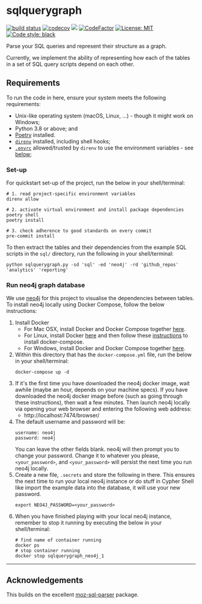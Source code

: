 # sqlquerygraph
[![build status](https://github.com/avisionh/sqlquerygraph/workflows/pytesting/badge.svg)](https://github.com/avisionh/sqlqueryraph/actions)
[![codecov](https://codecov.io/gh/avisionh/sqlquerygraph/branch/main/graph/badge.svg?token=8TD296ECEE)](https://codecov.io/gh/avisionh/sqlquerygraph)
[![](https://img.shields.io/badge/python-3.8%2B-blue.svg)](https://www.python.org/downloads/)
[![CodeFactor](https://www.codefactor.io/repository/github/avisionh/sqlquerygraph/badge)](https://www.codefactor.io/repository/github/avisionh/sqlquerygraph)
[![License: MIT](https://img.shields.io/badge/License-MIT-informational.svg)](https://opensource.org/licenses/MIT)
[![Code style: black](https://img.shields.io/badge/code%20style-black-000000.svg)](https://github.com/psf/black)

Parse your SQL queries and represent their structure as a graph.

Currently, we implement the ability of representing how each of the tables in a set of SQL query scripts depend on each other.

## Requirements
To run the code in here, ensure your system meets the following requirements:
- Unix-like operating system (macOS, Linux, ...) - though it might work on Windows;
- Python 3.8 or above; and
- [Poetry](https://python-poetry.org/docs/) installed.
- [`direnv`](https://direnv.net/) installed, including shell hooks;
- [`.envrc`](https://github.com/avisionh/sqlquerygraph/blob/main/.envrc) allowed/trusted by `direnv` to use the environment variables - see [below](#allowingtrusting-envrc);

<!--Note there may be some Python IDE-specific requirements around loading environment variables, which are not considered here. -->

### Set-up
For quickstart set-up of the project, run the below in your shell/terminal:
```shell script
# 1. read project-specific environment variables
direnv allow

# 2. activate virtual environment and install package dependencies
poetry shell
poetry install

# 3. check adherence to good standards on every commit
pre-commit install
```

To then extract the tables and their dependencies from the example SQL scripts in the `sql/` directory, run the following in your shell/terminal:
```shell script
python sqlquerygraph.py -sd 'sql' -ed 'neo4j' -rd 'github_repos' 'analytics' 'reporting'
```

### Run neo4j graph database
We use [neo4j](https://neo4j.com/) for this project to visualise the dependencies between tables. To install neo4j locally using Docker Compose, follow the below instructions:
1. Install Docker
    + For Mac OSX, install Docker and Docker Compose together [here](https://docs.docker.com/docker-for-mac/install/).
    + For Linux, install Docker [here](https://docs.docker.com/engine/install/) and then follow these [instructions](https://docs.docker.com/compose/install/) to install docker-compose.
    + For Windows, install Docker and Docker Compose together [here](https://docs.docker.com/docker-for-windows/install/).
1. Within this directory that has the `docker-compose.yml` file, run the below in your shell/terminal:
    ```shell script
    docker-compose up -d
    ```
1. If it's the first time you have downloaded the neo4j docker image, wait awhile (maybe an hour, depends on your machine specs). If you have downloaded the neo4j docker image before (such as going through these instructions), then wait a few minutes. Then launch neo4j locally via opening your web browser and entering the following web address:
    - http://localhost:7474/browser/
1. The default username and password will be:
   ```
   username: neo4j
   password: neo4j
   ```
   You can leave the other fields blank. neo4j will then prompt you to change your password. Change it to whatever you please, `<your_password>`, and `<your_password>` will persist the next time you run neo4j locally.
1. Create a new file, `.secrets` and store the following in there. This ensures the next time to run your local neo4j instance or do stuff in Cypher Shell like import the example data into the database, it will use your new password.
   ```shell script
   export NEO4J_PASSWORD=<your_password>
   ```
1. When you have finished playing with your local neo4j instance, remember to stop it running by executing the below in your shell/terminal:
   ```shell script
   # find name of container running
   docker ps
   # stop container running
   docker stop sqlquerygraph_neo4j_1
   ```

***

## Acknowledgements
This builds on the excellent [moz-sql-parser](https://github.com/mozilla/moz-sql-parser) package.

